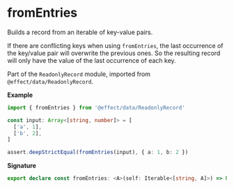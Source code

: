 # fromEntries

Builds a record from an iterable of key-value pairs.

If there are conflicting keys when using `fromEntries`, the last occurrence of the key/value pair will overwrite the
previous ones. So the resulting record will only have the value of the last occurrence of each key.

Part of the `ReadonlyRecord` module, imported from `@effect/data/ReadonlyRecord`.

**Example**

```ts
import { fromEntries } from '@effect/data/ReadonlyRecord'

const input: Array<[string, number]> = [
  ['a', 1],
  ['b', 2],
]

assert.deepStrictEqual(fromEntries(input), { a: 1, b: 2 })
```

**Signature**

```ts
export declare const fromEntries: <A>(self: Iterable<[string, A]>) => Record<string, A>
```
